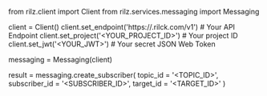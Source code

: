 from rilz.client import Client
from rilz.services.messaging import Messaging

client = Client()
client.set_endpoint('https://<REGION>.rilck.com/v1') # Your API Endpoint
client.set_project('<YOUR_PROJECT_ID>') # Your project ID
client.set_jwt('<YOUR_JWT>') # Your secret JSON Web Token

messaging = Messaging(client)

result = messaging.create_subscriber(
    topic_id = '<TOPIC_ID>',
    subscriber_id = '<SUBSCRIBER_ID>',
    target_id = '<TARGET_ID>'
)
